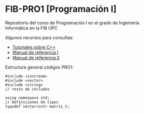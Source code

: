 # FIB-PRO1 [Programación I]
Repositorio del curso de Programación I en el grado de Ingeniería Informática en la FIB UPC

Algunos recursos para consultas:

- [Tutoriales sobre C++](https://www.learncpp.com/)
- [Manual de referencia I](https://en.cppreference.com/w/)
- [Manual de referencia II](https://cplusplus.com/)

Estructura general códigos PRO1:
```
#include <iostream>
#include <vector>
#include <string>
// resto de includes

using namespace std;
// Definiciones de tipos
typedef vector<int> matriz_t;
```
